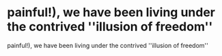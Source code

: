 # painful!), we have been living under the contrived ''illusion of freedom''

painful!), we have been living under the contrived ''illusion of freedom''